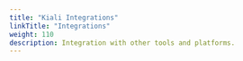 ```yaml
---
title: "Kiali Integrations"
linkTitle: "Integrations"
weight: 110
description: Integration with other tools and platforms.
---
```


